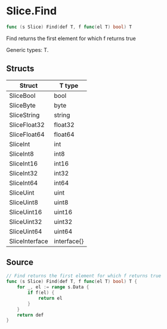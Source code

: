 # Slice.Find

```go
func (s Slice) Find(def T, f func(el T) bool) T
```

Find returns the first element for which f returns true

Generic types: T.

## Structs

| Struct | T type |
| ------ | ------ |
| SliceBool | bool |
| SliceByte | byte |
| SliceString | string |
| SliceFloat32 | float32 |
| SliceFloat64 | float64 |
| SliceInt | int |
| SliceInt8 | int8 |
| SliceInt16 | int16 |
| SliceInt32 | int32 |
| SliceInt64 | int64 |
| SliceUint | uint |
| SliceUint8 | uint8 |
| SliceUint16 | uint16 |
| SliceUint32 | uint32 |
| SliceUint64 | uint64 |
| SliceInterface | interface{} |

## Source

```go
// Find returns the first element for which f returns true
func (s Slice) Find(def T, f func(el T) bool) T {
	for _, el := range s.Data {
		if f(el) {
			return el
		}
	}
	return def
}
```

